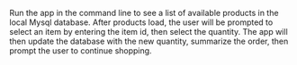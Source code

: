 
Run the app in the command line to see a list of available products in the local Mysql database. After products load, the user will be prompted to select an item by entering the item id, then select the quantity. The app will then update the database with the new quantity, summarize the order, then prompt the user to continue shopping.
